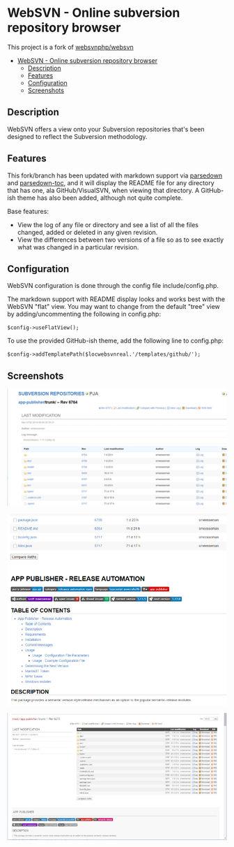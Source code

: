 # WebSVN - Online subversion repository browser

This project is a fork of [websvnphp/websvn](https://github.com/websvnphp/websvn)

- [WebSVN - Online subversion repository browser](#WebSVN---Online-subversion-repository-browser)
  - [Description](#Description)
  - [Features](#Features)
  - [Configuration](#Configuration)
  - [Screenshots](#Screenshots)

## Description

WebSVN offers a view onto your Subversion repositories that's been designed to reflect the Subversion methodology.

## Features

This fork/branch has been updated with markdown support via [parsedown](https://github.com/erusev/parsedown) and [parsedown-toc](https://github.com/BenjaminHoegh/parsedown-toc), and it will display the README file for any directory that has one, ala GitHub/VisualSVN, when viewing that directory.  A GitHub-ish theme has also been added, although not quite complete.

Base features:

- View the log of any file or directory and see a list of all the files changed, added or deleted in any given revision.
- View the differences between two versions of a file so as to see exactly what was changed in a particular revision.

## Configuration

WebSVN configuration is done through the config file include/config.php.

The markdown support with README display looks and works best with the WebSVN "flat" view.  You may want to change from the default "tree" view by adding/uncommenting the following in config.php:

    $config->useFlatView();

To use the provided GitHub-ish theme, add the following line to config.php:

    $config->addTemplatePath($locwebsvnreal.'/templates/github/');

## Screenshots

![Screenshot1](trunk-page-1.png "Trunk Page")

![Screenshot2](trunk-page-2.png "Trunk Page - Same directory view with README.md")

![Screenshot3](screenshot.png "Same directory view with README.md")
